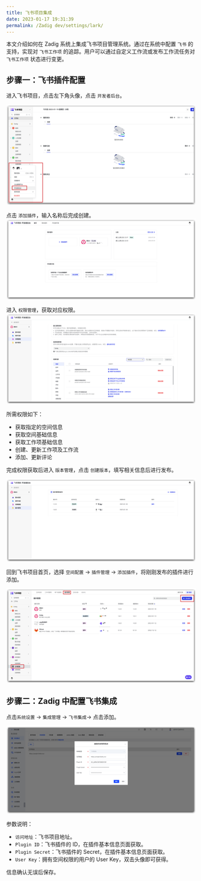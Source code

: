 ```yaml
---
title: 飞书项目集成
date: 2023-01-17 19:31:39
permalink: /Zadig dev/settings/lark/
---
```


<Badge text="企业版" />

本文介绍如何在 Zadig 系统上集成飞书项目管理系统。通过在系统中配置 `飞书` 的支持，实现对 `飞书工作项` 的追踪。用户可以通过自定义工作流或发布工作流任务对 `飞书工作项` 状态进行变更。

## 步骤一：飞书插件配置
进入飞书项目，点击左下角头像，点击 `开发者后台`。

![larkapp](../_images/larkapp_config_01.png)

点击 `添加插件`，输入名称后完成创建。
![larkapp](../_images/larkapp_config_02.png)

进入 `权限管理`，获取对应权限。
![larkapp](../_images/larkapp_config_03.png)

所需权限如下：
- 获取指定的空间信息
- 获取空间基础信息
- 获取工作项基础信息
- 创建、更新工作项及工作流
- 添加、更新评论


完成权限获取后进入 `版本管理`，点击 `创建版本`，填写相关信息后进行发布。

![larkapp](../_images/larkapp_config_04.png)

回到飞书项目首页，选择 `空间配置` -> `插件管理` -> `添加插件`，将刚刚发布的插件进行添加。

![larkapp](../_images/larkapp_config_05.png)


## 步骤二：Zadig 中配置飞书集成

点击`系统设置` -> `集成管理`  -> `飞书集成`-> 点击添加。

![lark](../_images/lark1.png)

参数说明：
- `访问地址`：飞书项目地址。
- `Plugin ID`：飞书插件的 ID，在插件基本信息页面获取。
- `Plugin Secret`：飞书插件的 Secret，在插件基本信息页面获取。
- `User Key`：拥有空间权限的用户的 User Key，双击头像即可获得。

信息确认无误后保存。
